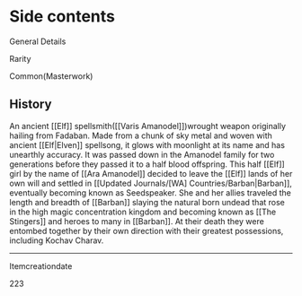 
# Side contents
General Details



Rarity

Common(Masterwork)

## History

An ancient [[Elf]] spellsmith([[Varis Amanodel]])wrought weapon originally hailing from Fadaban. Made from a chunk of sky metal and woven with ancient [[Elf|Elven]] spellsong, it glows with moonlight at its name and has unearthly accuracy. It was passed down in the Amanodel family for two generations before they passed it to a half blood offspring. This half [[Elf]] girl by the name of [[Ara Amanodel]] decided to leave the [[Elf]] lands of her own will and settled in [[Updated Journals/[WA] Countries/Barban|Barban]], eventually becoming known as Seedspeaker. She and her allies traveled the length and breadth of [[Barban]] slaying the natural born undead that rose in the high magic concentration kingdom and becoming known as [[The Stingers]] and heroes to many in [[Barban]]. At their death they were entombed together by their own direction with their greatest possessions, including Kochav Charav.

* * *

Itemcreationdate

223